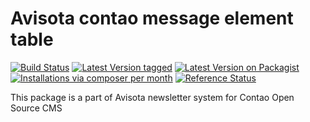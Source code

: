 Avisota contao message element table
======================

[![Build Status](https://travis-ci.org/avisota/contao-message-element-table.png)](https://travis-ci.org/avisota/contao-message-element-table)
[![Latest Version tagged](http://img.shields.io/github/tag/avisota/contao-message-element-table.svg)](https://github.com/avisota/contao-message-element-table/tags)
[![Latest Version on Packagist](http://img.shields.io/packagist/v/avisota/contao-message-element-table.svg)](https://packagist.org/packages/avisota/contao-message-element-table)
[![Installations via composer per month](http://img.shields.io/packagist/dm/avisota/contao-message-element-table.svg)](https://packagist.org/packages/avisota/contao-message-element-table)
[![Reference Status](https://www.versioneye.com/php/avisota:contao-message-element-table/rbadge.svg?style=flat)](https://www.versioneye.com/php/avisota:contao-message-element-table)

This package is a part of Avisota newsletter system for Contao Open Source CMS
